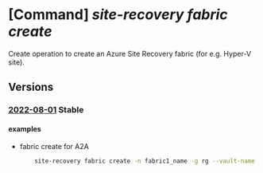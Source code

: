 # [Command] _site-recovery fabric create_

Create operation to create an Azure Site Recovery fabric (for e.g. Hyper-V site).

## Versions

### [2022-08-01](/Resources/mgmt-plane/L3N1YnNjcmlwdGlvbnMve30vcmVzb3VyY2Vncm91cHMve30vcHJvdmlkZXJzL21pY3Jvc29mdC5yZWNvdmVyeXNlcnZpY2VzL3ZhdWx0cy97fS9yZXBsaWNhdGlvbmZhYnJpY3Mve30=/2022-08-01.xml) **Stable**

<!-- mgmt-plane /subscriptions/{}/resourcegroups/{}/providers/microsoft.recoveryservices/vaults/{}/replicationfabrics/{} 2022-08-01 -->

#### examples

- fabric create for A2A
    ```bash
        site-recovery fabric create -n fabric1_name -g rg --vault-name vault_name --custom-details '{azure:{location:eastus}}'
    ```
